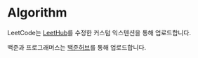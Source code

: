 # Algorithm

LeetCode는 [LeetHub](https://chrome.google.com/webstore/detail/leethub/aciombdipochlnkbpcbgdpjffcfdbggi)를 수정한 커스텀 익스텐션을 통해 업로드합니다.  

백준과 프로그래머스는 [백준허브](https://chrome.google.com/webstore/detail/%EB%B0%B1%EC%A4%80%ED%97%88%EB%B8%8Cbaekjoonhub/ccammcjdkpgjmcpijpahlehmapgmphmk?hl=ko)를 통해 업로드합니다.

